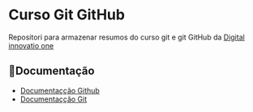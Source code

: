 # Curso Git GitHub

Repositori para armazenar resumos do curso git e git GitHub
da [Digital innovatio one](https://www.dio.me/)

## 📃Documentação
- [Documentaçção Github](https://docs.github.com/pt)
- [Documentaçção Git](https://git-scm.com/doc)

